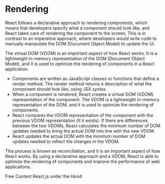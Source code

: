 # Rendering

React follows a declarative approach to rendering components, which means that developers specify what a component should look like, and React takes care of rendering the component to the screen. This is in contrast to an imperative approach, where developers would write code to manually manipulate the DOM (Document Object Model) to update the UI.

The virtual DOM (VDOM) is an important aspect of how React works. It is a lightweight in-memory representation of the DOM (Document Object Model), and it is used to optimize the rendering of components in a React application.

* Components are written as JavaScript classes or functions that define a render method. The render method returns a description of what the component should look like, using JSX syntax.
* When a component is rendered, React creates a virtual DOM (VDOM) representation of the component. The VDOM is a lightweight in-memory representation of the DOM, and it is used to optimize the rendering of components.
* React compares the VDOM representation of the component with the previous VDOM representation (if it exists). If there are differences between the two VDOMs, React calculates the minimum number of DOM updates needed to bring the actual DOM into line with the new VDOM.
* React updates the actual DOM with the minimum number of DOM updates needed to reflect the changes in the VDOM.

This process is known as reconciliation, and it is an important aspect of how React works. By using a declarative approach and a VDOM, React is able to optimize the rendering of components and improve the performance of web applications.

<ResourceGroupTitle>Free Content</ResourceGroupTitle>
<BadgeLink colorScheme='yellow' badgeText='Read' href='https://www.freecodecamp.org/news/react-under-the-hood/'>React.js under the Hood</BadgeLink>

